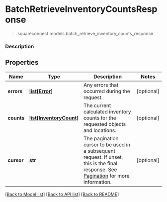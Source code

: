 # BatchRetrieveInventoryCountsResponse
> squareconnect.models.batch_retrieve_inventory_counts_response

### Description



## Properties
Name | Type | Description | Notes
------------ | ------------- | ------------- | -------------
**errors** | [**list[Error]**](Error.md) | Any errors that occurred during the request. | [optional] 
**counts** | [**list[InventoryCount]**](InventoryCount.md) | The current calculated inventory counts for the requested objects and locations. | [optional] 
**cursor** | **str** | The pagination cursor to be used in a subsequent request. If unset, this is the final response.  See [Pagination](/basics/api101/pagination) for more information. | [optional] 

[[Back to Model list]](../README.md#documentation-for-models) [[Back to API list]](../README.md#documentation-for-api-endpoints) [[Back to README]](../README.md)


